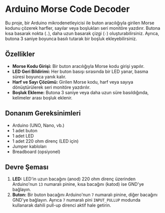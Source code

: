 # Arduino Morse Code Decoder

Bu proje, bir Arduino mikrodenetleyicisi ile buton aracılığıyla girilen Morse kodunu çözerek harfler, sayılar veya boşlukları seri monitöre yazdırır. Butona kısa basarak nokta (`.`), daha uzun basarak çizgi (`-`) oluşturabilirsiniz. Ayrıca, butona 3 saniye boyunca basılı tutarak bir boşluk ekleyebilirsiniz.

## Özellikler

- **Morse Kodu Girişi:** Bir buton aracılığıyla Morse kodu girişi yapılır.
- **LED Geri Bildirimi:** Her buton basışı sırasında bir LED yanar, basma süresi boyunca yanık kalır.
- **Harf ve Sayı Çözümü:** Girilen Morse kodu, harf veya sayıya dönüştürülerek seri monitöre yazdırılır.
- **Boşluk Ekleme:** Butona 3 saniye veya daha uzun süre basıldığında, kelimeler arası boşluk eklenir.

## Donanım Gereksinimleri

- Arduino (UNO, Nano, vb.)
- 1 adet buton
- 1 adet LED
- 1 adet 220 ohm direnç (LED için)
- Jumper kabloları
- Breadboard (opsiyonel)

## Devre Şeması

1. **LED:** LED'in uzun bacağını (anod) 220 ohm direnç üzerinden Arduino'nun `13` numaralı pinine, kısa bacağını (katod) ise GND'ye bağlayın.
2. **Buton:** Bir buton bacağını Arduino'nun `7` numaralı pinine, diğer bacağını GND'ye bağlayın. Ayrıca `7` numaralı pini `INPUT_PULLUP` modunda kullanarak dahili pull-up direnci aktif hale getirin.

